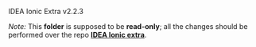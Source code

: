 IDEA Ionic Extra v2.2.3

*Note:* This **folder** is supposed to be **read-only**; all the changes should be performed over the repo **[IDEA Ionic extra](htps://github.com/uatisdeproblem/IDEA-Ionic-extra)**.
